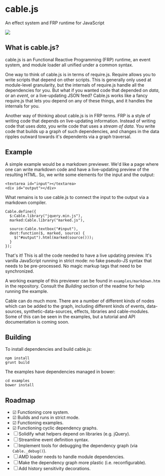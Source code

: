 # cable.js

An effect system and FRP runtime for JavaScript

![](https://raw.githubusercontent.com/whatgoodisaroad/cablejs/master/assets/cablejs-400x192.png)

## What is cable.js?

cable.js is an Functional Reactive Programming (FRP) runtime, an event system,
and module loader all unified under a common syntax.

One way to think of cable.js is in terms of require.js. Require allows you to 
write scripts that depend on other scripts. This is generally only used at 
module-level granularity, but the internals of require.js handle all the 
dependencies for you. But what if you wanted code that depended on *data*, or 
an *event*, or a live-updating JSON feed? Cable.js works like a fancy require.js
that lets you depend on any of these things, and it handles the internals for 
you.

Another way of thinking about cable.js is in FRP terms. FRP is a style of 
writing code that depends on live-updating information. Instead of writing code
that uses *data*, you write code that uses a *stream of data*. You write code
that builds up a graph of such dependencies, and changes in the data ripples 
outward towards it's dependents via a graph traversal.

## Example

A simple example would be a markdown previewer. We'd like a page where one can 
write markdown code and have a live-updating preview of the resulting HTML. So,
we write some elements for the input and the output:

    <textarea id="input"></textarea>
    <div id="output"></div>

What remains is to use cable.js to connect the input to the output via a
markdown compiler.

    Cable.define({
      $:Cable.library("jquery.min.js"),
      marked:Cable.library("marked.js"),

      source:Cable.textbox("#input"),
      dest:function($, marked, source) {
        $("#output").html(marked(source()));
      }
    });

That's it! This is all the code needed to have a live updating preview. It's 
vanilla JavaScript running in strict mode: no fake pseudo-JS syntax that needs 
to be pre-processed. No magic markup tags that need to be synchronized.

A working example of this previewer can be found in `examples/markdown.htm` in 
the repository. Consult the *Building* section of the readme for help running 
the example.

Cable can do much more. There are a number of different kinds of nodes which can
be added to the graph, including different kinds of events, data-sources, 
synthetic-data-sources, effects, libraries and cable-modules. Some of this can 
be seen in the examples, but a tutorial and API documentation is coming soon.

## Building

To install dependencies and build cable.js:

    npm install
    grunt build

The examples have dependencies managed in bower:

    cd examples
    bower install

## Roadmap

* ☑ Functioning core system.
* ☑ Builds and runs in strict mode.
* ☑ Functioning examples.
* ☑ Functioning cyclic dependency graphs.
* ☐ Solidify what helpers depend on libraries (e.g. jQuery).
* ☐ Streamline event definition syntax.
* ☐ Implement tools for debugging the dependency graph (via `Cable._debug()`).
* ☐ AMD loader needs to handle module dependencies.
* ☐ Make the dependency graph more plastic (i.e. reconfigurable).
* ☐ Add history sensitivity decorations.
